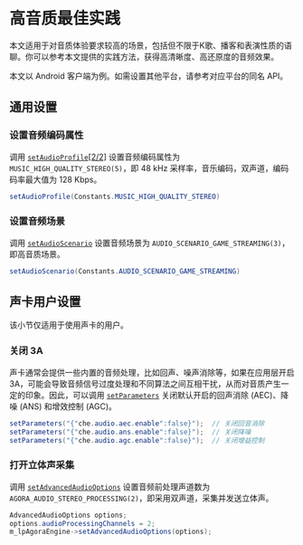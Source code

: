 # 高音质最佳实践

本文适用于对音质体验要求较高的场景，包括但不限于K歌、播客和表演性质的语聊。你可以参考本文提供的实践方法，获得高清晰度、高还原度的音频效果。

<div class="alert info">本文以 Android 客户端为例。如需设置其他平台，请参考对应平台的同名 API。</div>

## 通用设置

### 设置音频编码属性

调用 [`setAudioProfile`[2/2]](https://docportal.shengwang.cn/cn/video-call-4.x/API%20Reference/java_ng/API/toc_audio_process.html#api_irtcengine_setaudioprofile2) 设置音频编码属性为 `MUSIC_HIGH_QUALITY_STEREO(5)`，即 48 kHz 采样率，音乐编码，双声道，编码码率最大值为 128 Kbps。

```java
setAudioProfile(Constants.MUSIC_HIGH_QUALITY_STEREO)
```

### 设置音频场景

调用 [`setAudioScenario`](https://docportal.shengwang.cn/cn/video-call-4.x/API%20Reference/java_ng/API/toc_audio_process.html#api_irtcengine_setaudioscenario) 设置音频场景为 `AUDIO_SCENARIO_GAME_STREAMING(3)`，即高音质场景。

```java
setAudioScenario(Constants.AUDIO_SCENARIO_GAME_STREAMING)
```


## 声卡用户设置

该小节仅适用于使用声卡的用户。

### 关闭 3A

声卡通常会提供一些内置的音频处理，比如回声、噪声消除等，如果在应用层开启 3A，可能会导致音频信号过度处理和不同算法之间互相干扰，从而对音质产生一定的印象。因此，可以调用 [`setParameters`](https://docportal.shengwang.cn/cn/video-call-4.x/API%20Reference/java_ng/API/toc_network.html?platform=Android#api_irtcengine_setparameters) 关闭默认开启的回声消除 (AEC)、降噪 (ANS) 和增效控制 (AGC)。

```java
setParameters("{"che.audio.aec.enable":false}");  // 关闭回音消除
setParameters("{"che.audio.ans.enable":false}");  // 关闭降噪
setParameters("{"che.audio.agc.enable":false}");  // 关闭增益控制
```

### 打开立体声采集

调用 [`setAdvancedAudioOptions`](https://docportal.shengwang.cn/cn/video-call-4.x/API%20Reference/java_ng/API/toc_audio_process.html?platform=Android) 设置音频前处理声道数为 `AGORA_AUDIO_STEREO_PROCESSING(2)`，即采用双声道，采集并发送立体声。

```java
AdvancedAudioOptions options;
options.audioProcessingChannels = 2;
m_lpAgoraEngine->setAdvancedAudioOptions(options);
```